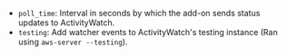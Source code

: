- `poll_time`: Interval in seconds by which the add-on sends status updates to ActivityWatch.
- `testing`: Add watcher events to ActivityWatch's testing instance (Ran using `aws-server --testing`).
